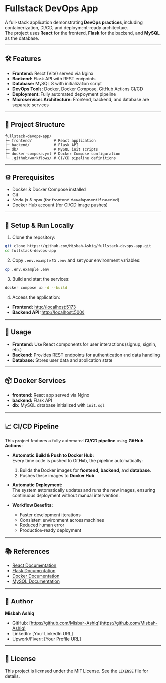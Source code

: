 
# Fullstack DevOps App

A full-stack application demonstrating **DevOps practices**, including containerization, CI/CD, and deployment-ready architecture.  
The project uses **React** for the frontend, **Flask** for the backend, and **MySQL** as the database.

---

## 🛠️ Features

- **Frontend:** React (Vite) served via Nginx
- **Backend:** Flask API with REST endpoints
- **Database:** MySQL 8 with initialization script
- **DevOps Tools:** Docker, Docker Compose, GitHub Actions CI/CD
- **Deployment:** Fully automated deployment pipeline
- **Microservices Architecture:** Frontend, backend, and database are separate services

---

## 📁 Project Structure

```
fullstack-devops-app/
├─ frontend/          # React application
├─ backend/           # Flask API
├─ db/                # MySQL init scripts
├─ docker-compose.yml # Docker Compose configuration
└─ .github/workflows/ # CI/CD pipeline definitions
```

---

## ⚙️ Prerequisites

- Docker & Docker Compose installed
- Git
- Node.js & npm (for frontend development if needed)
- Docker Hub account (for CI/CD image pushes)

---

## 🚀 Setup & Run Locally

1. Clone the repository:

```bash
git clone https://github.com/Misbah-Ashiq/fullstack-devops-app.git
cd fullstack-devops-app
```

2. Copy `.env.example` to `.env` and set your environment variables:

```bash
cp .env.example .env
```

3. Build and start the services:

```bash
docker compose up -d --build
```

4. Access the application:

- **Frontend:** [http://localhost:5173](http://localhost:5173)  
- **Backend API:** [http://localhost:5000](http://localhost:5000)

---

## 🔧 Usage

- **Frontend:** Use React components for user interactions (signup, signin, etc.)
- **Backend:** Provides REST endpoints for authentication and data handling
- **Database:** Stores user data and application state

---

## 📦 Docker Services

- **frontend:** React app served via Nginx
- **backend:** Flask API
- **db:** MySQL database initialized with `init.sql`

---

## 📈 CI/CD Pipeline

This project features a fully automated **CI/CD pipeline** using **GitHub Actions**:

- **Automatic Build & Push to Docker Hub:**  
  Every time code is pushed to GitHub, the pipeline automatically:
  1. Builds the Docker images for **frontend**, **backend**, and **database**.
  2. Pushes these images to **Docker Hub**.

- **Automatic Deployment:**  
  The system automatically updates and runs the new images, ensuring continuous deployment without manual intervention.

- **Workflow Benefits:**  
  - Faster development iterations  
  - Consistent environment across machines  
  - Reduced human error  
  - Production-ready deployment

---

## 📚 References

- [React Documentation](https://reactjs.org/docs/getting-started.html)
- [Flask Documentation](https://flask.palletsprojects.com/)
- [Docker Documentation](https://docs.docker.com/)
- [MySQL Documentation](https://dev.mysql.com/doc/)

---

## 👤 Author

**Misbah Ashiq**  
- GitHub: [https://github.com/Misbah-Ashiq](https://github.com/Misbah-Ashiq)  
- LinkedIn: [Your LinkedIn URL]  
- Upwork/Fiverr: [Your Profile URL]

---

## 📄 License

This project is licensed under the MIT License. See the `LICENSE` file for details.

